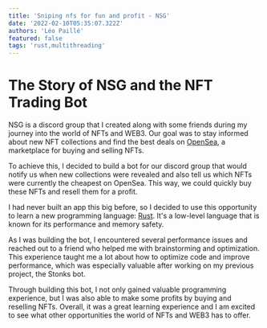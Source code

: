 ```yaml
---
title: 'Sniping nfs for fun and profit - NSG'
date: '2022-02-10T05:35:07.322Z'
authors: 'Léo Paillé'
featured: false
tags: 'rust,multithreading'
---
```


# The Story of NSG and the NFT Trading Bot

NSG is a discord group that I created along with some friends during my journey into the world of NFTs and WEB3. Our goal was to stay informed about new NFT collections and find the best deals on [OpenSea](https://opensea.io/), a marketplace for buying and selling NFTs.

To achieve this, I decided to build a bot for our discord group that would notify us when new collections were revealed and also tell us which NFTs were currently the cheapest on OpenSea. This way, we could quickly buy these NFTs and resell them for a profit.

I had never built an app this big before, so I decided to use this opportunity to learn a new programming language: [Rust](https://www.rust-lang.org/). It's a low-level language that is known for its performance and memory safety.

As I was building the bot, I encountered several performance issues and reached out to a friend who helped me with brainstorming and optimization. This experience taught me a lot about how to optimize code and improve performance, which was especially valuable after working on my previous project, the Stonks bot.

Through building this bot, I not only gained valuable programming experience, but I was also able to make some profits by buying and reselling NFTs. Overall, it was a great learning experience and I am excited to see what other opportunities the world of NFTs and WEB3 has to offer.
